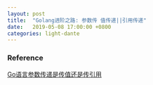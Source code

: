 ```yaml
---
layout: post
title:  "Golang进阶之路: 参数传 值传递||引用传递"
date:   2019-05-08 17:00:00 +0800
categories: light-dante
---
```


### Reference
[Go语言参数传递是传值还是传引用](https://www.flysnow.org/2018/02/24/golang-function-parameters-passed-by-value.html)
